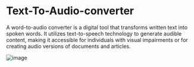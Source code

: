# Text-To-Audio-converter
A word-to-audio converter is a digital tool that transforms written text into spoken words. It utilizes text-to-speech technology to generate audible content, making it accessible for individuals with visual impairments or for creating audio versions of documents and articles.

![image](https://github.com/nimrahSohail/Text-To-Audio-converter/assets/102296918/61674369-39f4-4223-9286-3c954b984bea)
